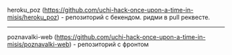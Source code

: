 heroku_poz (https://github.com/uchi-hack-once-upon-a-time-in-misis/heroku_poz) - репозиторий с бекендом. ридми в pull реквесте.
***
poznavalki-web (https://github.com/uchi-hack-once-upon-a-time-in-misis/poznavalki-web) - репозиторий с фронтом
